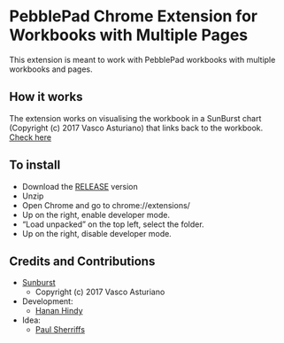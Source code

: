 # PebblePad Chrome Extension for Workbooks with Multiple Pages

This extension is meant to work with PebblePad workbooks with multiple workbooks and pages.

## How it works
The extension works on visualising the workbook in a SunBurst chart (Copyright (c) 2017 Vasco Asturiano) that links back to the workbook.
[Check here](how_it_works.md)

## To install

* Download the [RELEASE](release/V1.0.zip) version
* Unzip
* Open Chrome and go to chrome://extensions/ 
* Up on the right, enable developer mode.
* “Load unpacked” on the top left, select the folder.
* Up on the right, disable developer mode.

## Credits and Contributions 
* [Sunburst](https://github.com/vasturiano/sunburst-chart/)
  * Copyright (c) 2017 Vasco Asturiano
* Development:
  * [Hanan Hindy](https://hananhindy.com)
* Idea:
  * [Paul Sherriffs](https://www.researchgate.net/profile/Paul_Sherriffs)
